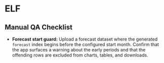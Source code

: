 # ELF

## Manual QA Checklist

- **Forecast start guard:** Upload a forecast dataset where the generated `forecast` index begins before the configured start month. Confirm that the app surfaces a warning about the early periods and that the offending rows are excluded from charts, tables, and downloads.
